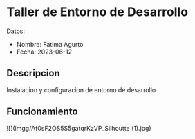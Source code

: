 # Taller de Entorno de Desarrollo

Datos:

- Nombre: Fatima Agurto
- Fecha: 2023-06-12

## Descripcion

Instalacion y configuracion de entorno de desarrollo

## Funcionamiento

![](imgg/Af0sF2OS5S5gatqrKzVP_Silhoutte (1).jpg)